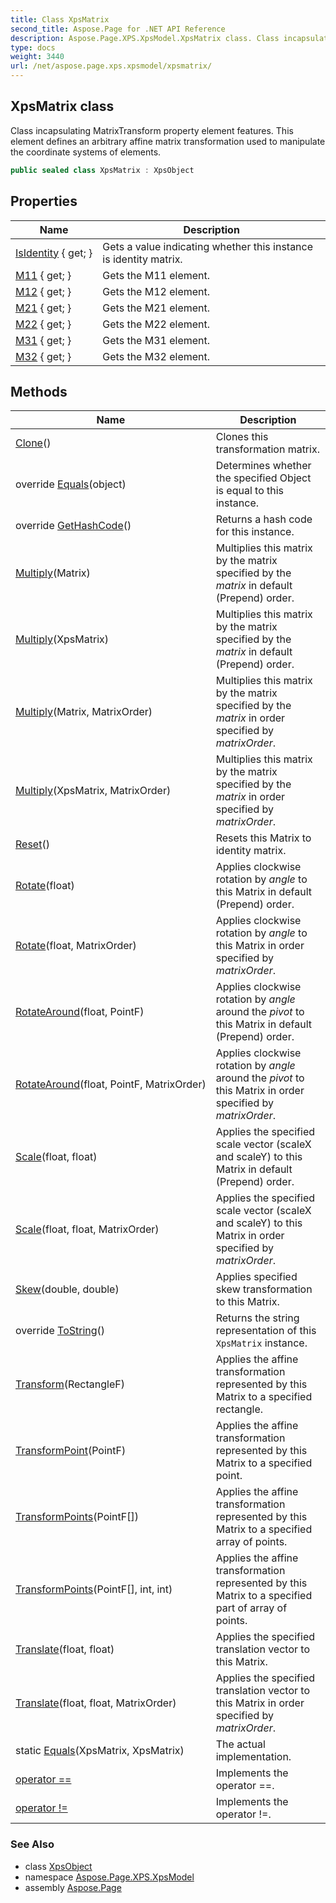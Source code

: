 ```yaml
---
title: Class XpsMatrix
second_title: Aspose.Page for .NET API Reference
description: Aspose.Page.XPS.XpsModel.XpsMatrix class. Class incapsulating MatrixTransform property element features. This element defines an arbitrary affine matrix transformation used to manipulate the coordinate systems of elements
type: docs
weight: 3440
url: /net/aspose.page.xps.xpsmodel/xpsmatrix/
---
```

## XpsMatrix class

Class incapsulating MatrixTransform property element features. This element defines an arbitrary affine matrix transformation used to manipulate the coordinate systems of elements.

```csharp
public sealed class XpsMatrix : XpsObject
```

## Properties

| Name | Description |
| --- | --- |
| [IsIdentity](../../aspose.page.xps.xpsmodel/xpsmatrix/isidentity/) { get; } | Gets a value indicating whether this instance is identity matrix. |
| [M11](../../aspose.page.xps.xpsmodel/xpsmatrix/m11/) { get; } | Gets the M11 element. |
| [M12](../../aspose.page.xps.xpsmodel/xpsmatrix/m12/) { get; } | Gets the M12 element. |
| [M21](../../aspose.page.xps.xpsmodel/xpsmatrix/m21/) { get; } | Gets the M21 element. |
| [M22](../../aspose.page.xps.xpsmodel/xpsmatrix/m22/) { get; } | Gets the M22 element. |
| [M31](../../aspose.page.xps.xpsmodel/xpsmatrix/m31/) { get; } | Gets the M31 element. |
| [M32](../../aspose.page.xps.xpsmodel/xpsmatrix/m32/) { get; } | Gets the M32 element. |

## Methods

| Name | Description |
| --- | --- |
| [Clone](../../aspose.page.xps.xpsmodel/xpsmatrix/clone/)() | Clones this transformation matrix. |
| override [Equals](../../aspose.page.xps.xpsmodel/xpsmatrix/equals/)(object) | Determines whether the specified Object is equal to this instance. |
| override [GetHashCode](../../aspose.page.xps.xpsmodel/xpsmatrix/gethashcode/)() | Returns a hash code for this instance. |
| [Multiply](../../aspose.page.xps.xpsmodel/xpsmatrix/multiply/#multiply_2)(Matrix) | Multiplies this matrix by the matrix specified by the *matrix* in default (Prepend) order. |
| [Multiply](../../aspose.page.xps.xpsmodel/xpsmatrix/multiply/#multiply)(XpsMatrix) | Multiplies this matrix by the matrix specified by the *matrix* in default (Prepend) order. |
| [Multiply](../../aspose.page.xps.xpsmodel/xpsmatrix/multiply/#multiply_3)(Matrix, MatrixOrder) | Multiplies this matrix by the matrix specified by the *matrix* in order specified by *matrixOrder*. |
| [Multiply](../../aspose.page.xps.xpsmodel/xpsmatrix/multiply/#multiply_1)(XpsMatrix, MatrixOrder) | Multiplies this matrix by the matrix specified by the *matrix* in order specified by *matrixOrder*. |
| [Reset](../../aspose.page.xps.xpsmodel/xpsmatrix/reset/)() | Resets this Matrix to identity matrix. |
| [Rotate](../../aspose.page.xps.xpsmodel/xpsmatrix/rotate/#rotate)(float) | Applies clockwise rotation by *angle* to this Matrix in default (Prepend) order. |
| [Rotate](../../aspose.page.xps.xpsmodel/xpsmatrix/rotate/#rotate_1)(float, MatrixOrder) | Applies clockwise rotation by *angle* to this Matrix in order specified by *matrixOrder*. |
| [RotateAround](../../aspose.page.xps.xpsmodel/xpsmatrix/rotatearound/#rotatearound)(float, PointF) | Applies clockwise rotation by *angle* around the *pivot* to this Matrix in default (Prepend) order. |
| [RotateAround](../../aspose.page.xps.xpsmodel/xpsmatrix/rotatearound/#rotatearound_1)(float, PointF, MatrixOrder) | Applies clockwise rotation by *angle* around the *pivot* to this Matrix in order specified by *matrixOrder*. |
| [Scale](../../aspose.page.xps.xpsmodel/xpsmatrix/scale/#scale)(float, float) | Applies the specified scale vector (scaleX and scaleY) to this Matrix in default (Prepend) order. |
| [Scale](../../aspose.page.xps.xpsmodel/xpsmatrix/scale/#scale_1)(float, float, MatrixOrder) | Applies the specified scale vector (scaleX and scaleY) to this Matrix in order specified by *matrixOrder*. |
| [Skew](../../aspose.page.xps.xpsmodel/xpsmatrix/skew/)(double, double) | Applies specified skew transformation to this Matrix. |
| override [ToString](../../aspose.page.xps.xpsmodel/xpsmatrix/tostring/)() | Returns the string representation of this `XpsMatrix` instance. |
| [Transform](../../aspose.page.xps.xpsmodel/xpsmatrix/transform/)(RectangleF) | Applies the affine transformation represented by this Matrix to a specified rectangle. |
| [TransformPoint](../../aspose.page.xps.xpsmodel/xpsmatrix/transformpoint/)(PointF) | Applies the affine transformation represented by this Matrix to a specified point. |
| [TransformPoints](../../aspose.page.xps.xpsmodel/xpsmatrix/transformpoints/#transformpoints)(PointF[]) | Applies the affine transformation represented by this Matrix to a specified array of points. |
| [TransformPoints](../../aspose.page.xps.xpsmodel/xpsmatrix/transformpoints/#transformpoints_1)(PointF[], int, int) | Applies the affine transformation represented by this Matrix to a specified part of array of points. |
| [Translate](../../aspose.page.xps.xpsmodel/xpsmatrix/translate/#translate)(float, float) | Applies the specified translation vector to this Matrix. |
| [Translate](../../aspose.page.xps.xpsmodel/xpsmatrix/translate/#translate_1)(float, float, MatrixOrder) | Applies the specified translation vector to this Matrix in order specified by *matrixOrder*. |
| static [Equals](../../aspose.page.xps.xpsmodel/xpsmatrix/equals/)(XpsMatrix, XpsMatrix) | The actual implementation. |
| [operator ==](../../aspose.page.xps.xpsmodel/xpsmatrix/op_equality/) | Implements the operator ==. |
| [operator !=](../../aspose.page.xps.xpsmodel/xpsmatrix/op_inequality/) | Implements the operator !=. |

### See Also

* class [XpsObject](../xpsobject/)
* namespace [Aspose.Page.XPS.XpsModel](../../aspose.page.xps.xpsmodel/)
* assembly [Aspose.Page](../../)


